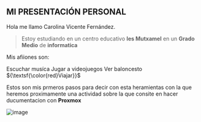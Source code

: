 ## MI PRESENTACIÓN PERSONAL
Hola me llamo Carolina Vicente Fernández.
>Estoy estudiando en un centro educativo **Ies Mutxamel** en un **Grado Medio** de **informatica**

Mis afiiones son:

Escuchar musíca
Jugar a videojuegos
Ver baloncesto
${\textsf{\color{red}Viajar}}$ 


Estos son mis prmeros pasos para decir con esta heramientas con la que heremos proximamente una actividad sobre la que consite en hacer ducumentacion con **Proxmox** 

![image](https://github.com/CarolinaVicent/CarolinaVicent/assets/158279991/0324643f-3508-4365-862f-8002adb25125)
